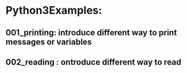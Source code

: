 # Python3Examples:
## 001_printing: introduce different way to print messages or variables
## 002_reading : ontroduce different way to read 

